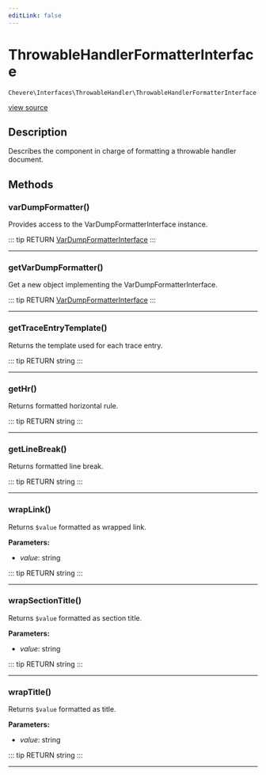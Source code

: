 ```yaml
---
editLink: false
---
```


# ThrowableHandlerFormatterInterface

`Chevere\Interfaces\ThrowableHandler\ThrowableHandlerFormatterInterface`

[view source](https://github.com/chevere/chevere/blob/master/src/Chevere/Interfaces/ThrowableHandler/ThrowableHandlerFormatterInterface.php)

## Description

Describes the component in charge of formatting a throwable handler document.

## Methods

### varDumpFormatter()

Provides access to the VarDumpFormatterInterface instance.

::: tip RETURN
[VarDumpFormatterInterface](../VarDump/VarDumpFormatterInterface.md)
:::

---

### getVarDumpFormatter()

Get a new object implementing the VarDumpFormatterInterface.

::: tip RETURN
[VarDumpFormatterInterface](../VarDump/VarDumpFormatterInterface.md)
:::

---

### getTraceEntryTemplate()

Returns the template used for each trace entry.

::: tip RETURN
string
:::

---

### getHr()

Returns formatted horizontal rule.

::: tip RETURN
string
:::

---

### getLineBreak()

Returns formatted line break.

::: tip RETURN
string
:::

---

### wrapLink()

Returns `$value` formatted as wrapped link.

**Parameters:**

- *value*: string

::: tip RETURN
string
:::

---

### wrapSectionTitle()

Returns `$value` formatted as section title.

**Parameters:**

- *value*: string

::: tip RETURN
string
:::

---

### wrapTitle()

Returns `$value` formatted as title.

**Parameters:**

- *value*: string

::: tip RETURN
string
:::

---
